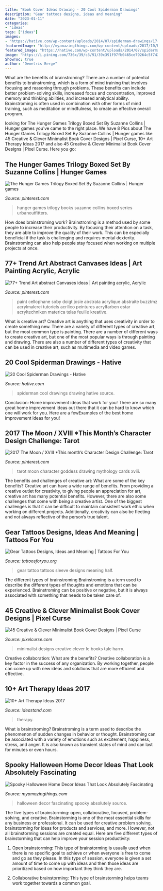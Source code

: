 ```yaml
---
title: "Book Cover Ideas Drawing - 20 Cool Spiderman Drawings"
description: "Gear tattoos designs, ideas and meaning"
date: "2023-01-11"
categories:
- "ideas"
tags: ["ideas"]
images:
- "https://hative.com/wp-content/uploads/2014/07/spiderman-drawings/17-spiderman-drawings.jpg"
featuredImage: "http://myamazingthings.com/wp-content/uploads/2017/10/halloween-home-decor-2.jpg"
featured_image: "https://hative.com/wp-content/uploads/2014/07/spiderman-drawings/17-spiderman-drawings.jpg"
image: "https://i.pinimg.com/736x/39/c3/91/39c391f97fb0465ce79264c5f743f064--hunger-games-trilogy-the-hunger-games.jpg"
ShowToc: true
author: "Demetris Berge"
---
```



What are the benefits of brainstroming?
There are a number of potential benefits to brainstroming, which is a form of mind training that involves focusing and reasoning through problems. These benefits can include better problem-solving skills, increased focus and concentration, improved memory and thinking abilities, and increased analytical ability. Brainstroming is often used in combination with other forms of mind training, such as meditation or mindfulness, to create an effective overall program.

	

		
looking for The Hunger Games Trilogy Boxed Set By Suzanne Collins | Hunger games you've came to the right place. We have 8 Pics about The Hunger Games Trilogy Boxed Set By Suzanne Collins | Hunger games like 45 Creative &amp; Clever Minimalist Book Cover Designs | Pixel Curse, 10+ Art Therapy Ideas 2017 and also 45 Creative &amp; Clever Minimalist Book Cover Designs | Pixel Curse. Here you go:
		
    
## The Hunger Games Trilogy Boxed Set By Suzanne Collins | Hunger Games

<img loading=lazy src="https://i.pinimg.com/736x/39/c3/91/39c391f97fb0465ce79264c5f743f064--hunger-games-trilogy-the-hunger-games.jpg" onerror="this.onerror=null;this.src='https://tse4.mm.bing.net/th?id=OIP.lfRXPzPOlKLJhRnGlugAAwHaLH&amp;pid=15.1';" alt="The Hunger Games Trilogy Boxed Set By Suzanne Collins | Hunger games">

_Source: pinterest.com_

>hunger games trilogy books suzanne collins boxed series urbanoutfitters. 

	

How does brainstroming work?
Brainstroming is a method used by some people to increase their productivity. By focusing their attention on a task, they are able to improve the quality of their work. This can be especially beneficial if the task is challenging and requires mental dexterity. Brainstroming can also help people stay focused when working on multiple projects at once.

    
## 77+ Trend Art Abstract Canvases Ideas | Art Painting Acrylic, Acrylic

<img loading=lazy src="https://i.pinimg.com/736x/71/a7/10/71a7104853215f85f918fba8b3515f15.jpg" onerror="this.onerror=null;this.src='https://tse1.mm.bing.net/th?id=OIP.YBs-Q6C0BUG4qvWIZvjkGgHaNK&amp;pid=15.1';" alt="77+ Trend Art abstract Canvases ideas | Art painting acrylic, Acrylic">

_Source: pinterest.com_

>paint cellophane soby doigt josie abstrata acrylique abstraite buzztmz acrylmalerei tutoriels acrílico peintures acrylfarben estar acryltechniken materica telas feuille kreative. 

	

What is creative art?
Creative art is anything that uses creativity in order to create something new. There are a variety of different types of creative art, but the most common type is painting. There are a number of different ways to create creative art, but one of the most popular ways is through painting and drawing. There are also a number of different types of creativity that can be used in creative art, such as multimedia and video games.

    
## 20 Cool Spiderman Drawings - Hative

<img loading=lazy src="https://hative.com/wp-content/uploads/2014/07/spiderman-drawings/17-spiderman-drawings.jpg" onerror="this.onerror=null;this.src='https://tse3.mm.bing.net/th?id=OIP.wT8lEDYUwIo76O1JckQtaAHaLL&amp;pid=15.1';" alt="20 Cool Spiderman Drawings - Hative">

_Source: hative.com_

>spiderman cool drawings drawing hative source. 

	

Conclusion: Home improvement ideas that work for you!
There are so many great home improvement ideas out there that it can be hard to know which one will work for you. Here are a fewExamples of the best home improvement ideas for you!

    
## 2017 The Moon / XVIII *This Month’s Character Design Challenge: Tarot

<img loading=lazy src="https://i.pinimg.com/736x/f8/3d/bb/f83dbb594c35d515b5b68f4fc211b95f.jpg" onerror="this.onerror=null;this.src='https://tse2.mm.bing.net/th?id=OIP.qKr6o0ZjxkgJVRmtwjv4AAHaMy&amp;pid=15.1';" alt="2017 The Moon / XVIII *This month’s Character Design Challenge: Tarot">

_Source: pinterest.com_

>tarot moon character goddess drawing mythology cards xviii. 

	

The benefits and challenges of creative art: What are some of the key benefits?
Creative art can have a wide range of benefits. From providing a creative outlet for creativity, to giving people an appreciation for art, creative art has many potential benefits. However, there are also some challenges that come with being a creative artist. One of the biggest challenges is that it can be difficult to maintain consistent work ethic when working on different projects. Additionally, creativity can also be fleeting and not always reflective of the person’s true talent.

    
## Gear Tattoos Designs, Ideas And Meaning | Tattoos For You

<img loading=lazy src="https://www.tattoosforyou.org/wp-content/uploads/2016/03/Gear-Tattoo-Half-Sleeve.jpg" onerror="this.onerror=null;this.src='https://tse4.mm.bing.net/th?id=OIP.shkBm_U5FHm7675p0PJ_DgHaNJ&amp;pid=15.1';" alt="Gear Tattoos Designs, Ideas and Meaning | Tattoos For You">

_Source: tattoosforyou.org_

>gear tattoo tattoos sleeve designs meaning half. 

	

The different types of brainstroming
Brainstroming is a term used to describe the different types of thoughts and emotions that can be experienced. Brainstroming can be positive or negative, but it is always associated with something that needs to be taken care of.

    
## 45 Creative &amp; Clever Minimalist Book Cover Designs | Pixel Curse

<img loading=lazy src="https://pixelcurse.com/wp-content/uploads/2011/03/legun-cover-3.jpg" onerror="this.onerror=null;this.src='https://tse2.mm.bing.net/th?id=OIP.r7jZWX8wjIznx5MrCPQIKQHaKb&amp;pid=15.1';" alt="45 Creative &amp; Clever Minimalist Book Cover Designs | Pixel Curse">

_Source: pixelcurse.com_

>minimalist designs creative clever le books tale harry. 

	

Creative collaboration: What are the benefits?
Creative collaboration is a key factor in the success of any organization. By working together, people can come up with new ideas and solutions that are more efficient and effective.

    
## 10+ Art Therapy Ideas 2017

<img loading=lazy src="https://ideastand.com/wp-content/uploads/2014/05/art-therapy-ideas/12-art-therapy-ideas.jpg" onerror="this.onerror=null;this.src='https://tse1.mm.bing.net/th?id=OIP.7hIxjGXegd7aaFnlzaj2qAHaLc&amp;pid=15.1';" alt="10+ Art Therapy Ideas 2017">

_Source: ideastand.com_

>therapy. 

	

What is brainstroming?
Brainstroming is a term used to describe the phenomenon of sudden changes in behavior or thought. Brainstroming can be associated with a variety of emotions such as excitement, happiness, stress, and anger. It is also known as transient states of mind and can last for minutes or even hours.

    
## Spooky Halloween Home Decor Ideas That Look Absolutely Fascinating

<img loading=lazy src="http://myamazingthings.com/wp-content/uploads/2017/10/halloween-home-decor-2.jpg" onerror="this.onerror=null;this.src='https://tse3.mm.bing.net/th?id=OIP.lh9qY1nwtat2eT94ulte3gHaLH&amp;pid=15.1';" alt="Spooky Halloween Home Decor Ideas That Look Absolutely Fascinating">

_Source: myamazingthings.com_

>halloween decor fascinating spooky absolutely source. 

	

The five types of brainstorming: open, collaborative, focused, problem-solving, and creative.
Brainstorming is one of the most essential skills for any business or professional. It can be used for creative problem solving, brainstorming for ideas for products and services, and more. However, not all brainstorming sessions are created equal. Here are five different types of brainstorming that can help improve your session productivity: 
1. Open brainstorming: This type of brainstorming is usually used when there is no specific goal to achieve or when everyone is free to come and go as they please. In this type of session, everyone is given a set amount of time to come up with ideas and then those ideas are prioritized based on how important they think they are.

2. Collaborative brainstorming: This type of brainstorming helps teams work together towards a common goal.

